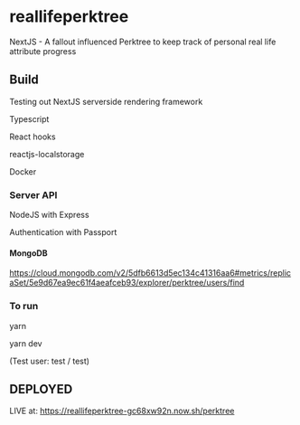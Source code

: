 # reallifeperktree

NextJS - A fallout influenced Perktree to keep track of personal real life attribute progress

## Build

Testing out NextJS serverside rendering framework

Typescript

React hooks

reactjs-localstorage

Docker

### Server API

NodeJS with Express

Authentication with Passport

#### MongoDB

https://cloud.mongodb.com/v2/5dfb6613d5ec134c41316aa6#metrics/replicaSet/5e9d67ea9ec61f4aeafceb93/explorer/perktree/users/find

### To run

yarn

yarn dev

(Test user: test / test)

## DEPLOYED

LIVE at: https://reallifeperktree-gc68xw92n.now.sh/perktree
